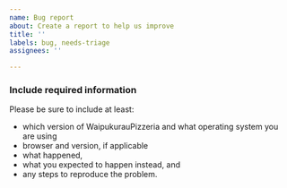 ```yaml
---
name: Bug report
about: Create a report to help us improve
title: ''
labels: bug, needs-triage
assignees: ''

---
```


### Include required information

Please be sure to include at least:

 - which version of WaipukurauPizzeria and what operating system you are using
 - browser and version, if applicable
 - what happened,
 - what you expected to happen instead, and
 - any steps to reproduce the problem.
